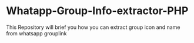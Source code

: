 # Whatapp-Group-Info-extractor-PHP
This Repository  will brief you how you can extract group icon and name from whatsapp grouplink
